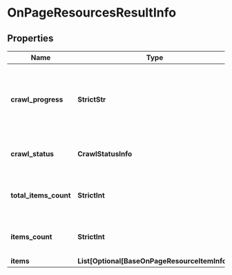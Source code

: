 # OnPageResourcesResultInfo


## Properties

| Name | Type | Description | Notes |
|------------ | ------------- | ------------- | -------------|
**crawl_progress** | **StrictStr** | status of the crawling session<br>possible values: in_progress, finished |[optional]|
**crawl_status** | **CrawlStatusInfo** | details of the crawling session |[optional]|
**total_items_count** | **StrictInt** | total number of relevant items crawled |[optional]|
**items_count** | **StrictInt** | number of items in the results array |[optional]|
**items** | **List[Optional[BaseOnPageResourceItemInfo]]** | items array |[optional]|